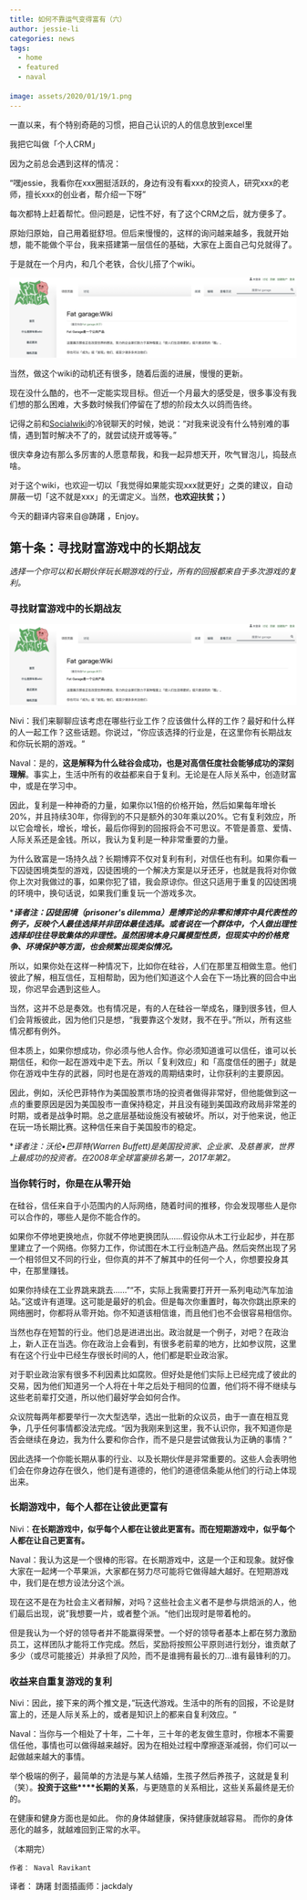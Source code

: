 ```yaml
---
title: 如何不靠运气变得富有（六）
author: jessie-li
categories: news
tags:
  - home
  - featured
  - naval
 
image: assets/2020/01/19/1.png
---
```

一直以来，有个特别奇葩的习惯，把自己认识的人的信息放到excel里

我把它叫做「个人CRM」

因为之前总会遇到这样的情况：

“嘿jessie，我看你在xxx圈挺活跃的，身边有没有看xxx的投资人，研究xxx的老师，擅长xxx的创业者，帮介绍一下呀”

每次都特上赶着帮忙。但问题是，记性不好，有了这个CRM之后，就方便多了。

原始归原始，自己用着挺舒坦。但后来慢慢的，这样的询问越来越多，我就开始想，能不能做个平台，我来搭建第一层信任的基础，大家在上面自己勾兑就得了。

于是就在一个月内，和几个老铁，合伙儿搭了个wiki。

![图片](/assets/2020/01/19/2.png) 

当然，做这个wiki的动机还有很多，随着后面的进展，慢慢的更新。

现在没什么酷的，也不一定能实现目标。但近一个月最大的感受是，很多事没有我们想的那么困难，大多数时候我们停留在了想的阶段太久以鸽而告终。

记得之前和[Socialwiki](http://mp.weixin.qq.com/s?__biz=MzU5NjQxNzQ3Mw==&mid=2247483857&idx=1&sn=884084aa43e5f370d7155650d1386ede&chksm=fe624f7fc915c6690ba10cef4c2a75a62d4938ef45d76b8e85b4b48fd0fea5fb9baf0d5dd689&scene=21#wechat_redirect)的冷锐聊天的时候，她说：“对我来说没有什么特别难的事情，遇到暂时解决不了的，就尝试绕开或等等。”

很庆幸身边有那么多厉害的人愿意帮我，和我一起异想天开，吹气冒泡儿，捣鼓点啥。

对于这个wiki，也欢迎一切以「我觉得如果能实现xxx就更好」之类的建议，自动屏蔽一切「这不就是xxx」的无谓定义。当然，**也欢迎扶贫；）**

今天的翻译内容来自@踌躇 ，Enjoy。

## 第十条：寻找财富游戏中的长期战友
*选择一个你可以和长期伙伴玩长期游戏的行业，所有的回报都来自于多次游戏的复利。*

### 寻找财富游戏中的长期战友
![图片](/assets/2020/01/19/2.png) 

Nivi：我们来聊聊应该考虑在哪些行业工作？应该做什么样的工作？最好和什么样的人一起工作？这些话题。你说过，“你应该选择的行业是，在这里你有长期战友和你玩长期的游戏。“

Naval：是的，**这是解释为什么硅谷会成功，也是对高信任度社会能够成功的深刻理解**。事实上，生活中所有的收益都来自于复利。无论是在人际关系中，创造财富中，或是在学习中。

因此，复利是一种神奇的力量，如果你以1倍的价格开始，然后如果每年增长20%，并且持续30年，你得到的不只是额外的30年乘以20%。它有复利效应，所以它会增长，增长，增长，最后你得到的回报将会不可思议。不管是善意、爱情、人际关系还是金钱。所以，我认为复利是一种非常重要的力量。

为什么致富是一场持久战？长期博弈不仅对复利有利，对信任也有利。如果你看一下囚徒困境类型的游戏，囚徒困境的一个解决方案是以牙还牙，也就是我将对你做你上次对我做过的事，如果你犯了错，我会原谅你。但这只适用于重复的囚徒困境的环境中，换句话说，如果我们重复玩一个游戏多次。

****译者注：******囚徒困境******（prisoner's dilemma）是博弈论的非零和博弈中具代表性的例子，反映个人最佳选择并非团体最佳选择。或者说在一个群体中，个人做出理性选择却往往导致集体的非理性。虽然困境本身只属模型性质，但现实中的价格竞争、环境保护等方面，也会频繁出现类似情况。***

所以，如果你处在这样一种情况下，比如你在硅谷，人们在那里互相做生意。他们彼此了解，相互信任，互相帮助，因为他们知道这个人会在下一场比赛的回合中出现，你迟早会遇到这些人。

当然，这并不总是奏效。也有情况是，有的人在硅谷一举成名，赚到很多钱，但人们会背叛彼此，因为他们只是想，“我要靠这个发财，我不在乎。”所以，所有这些情况都有例外。

但本质上，如果你想成功，你必须与他人合作。你必须知道谁可以信任，谁可以长期信任，和你一起在游戏中走下去。所以「复利效应」和「高度信任的圈子」就是你在游戏中生存的武器，同时也是在游戏的周期结束时，让你获利的主要原因。

因此，例如，沃伦巴菲特作为美国股票市场的投资者做得非常好，但他能做到这一点的重要原因是因为美国股市一直保持稳定，并且没有碰到美国政府政局非常差的时期，或者是战争时期。总之底层基础设施没有被破坏。所以，对于他来说，他正在玩一场长期比赛。这种信任来自于美国股市的稳定。

**译者注：沃伦•巴菲特(Warren Buffett)是美国投资家、企业家、及慈善家，世界上最成功的投资者。在2008年全球富豪排名第一，2017年第2。*

### 当你转行时，你是在从零开始
在硅谷，信任来自于小范围内的人际网络，随着时间的推移，你会发现哪些人是你可以合作的，哪些人是你不能合作的。

如果你不停地更换地点，你就不停地更换团队……假设你从木工行业起步，并在那里建立了一个网络。你努力工作，你试图在木工行业制造产品。然后突然出现了另一个相邻但又不同的行业，但你真的并不了解其中的任何一个人，你想要投身其中，在那里赚钱。

如果你持续在工业界跳来跳去……”“不，实际上我需要打开开一系列电动汽车加油站。”这或许有道理。这可能是最好的机会。但是每次你重置时，每次你跳出原来的网络圈时，你都将从零开始。你不知道该相信谁，而且他们也不会很容易相信你。

当然也存在短暂的行业。他们总是进进出出。政治就是一个例子，对吧？在政治上，新人正在当选。你在政治上会看到，有很多老前辈的地方，比如参议院，这里有在这个行业中已经生存很长时间的人，他们都是职业政治家。

对于职业政治家有很多不利因素比如腐败。但好处是他们实际上已经完成了彼此的交易，因为他们知道另一个人将在十年之后处于相同的位置，他们将不得不继续与这些老前辈打交道，所以他们最好学会如何合作。

众议院每两年都要举行一次大型选举，选出一批新的众议员，由于一直在相互竞争，几乎任何事情都没法完成。“因为我刚来到这里，我不认识你，我不知道你是否会继续在身边，我为什么要和你合作，而不是只是尝试做我认为正确的事情？”

因此选择一个你能长期从事的行业、以及长期伙伴是非常重要的。这些人会表明他们会在你身边存在很久，他们是有道德的，他们的道德信条能从他们的行动上体现出来。

### 长期游戏中，每个人都在让彼此更富有
Nivi：**在长期游戏中，似乎每个人都在让彼此更富有。而在短期游戏中，似乎每个人都在让自己更富有。**

Naval：我认为这是一个很棒的形容。在长期游戏中，这是一个正和现象。就好像大家在一起烤一个苹果派，大家都在努力尽可能将它做得越大越好。在短期游戏中，我们是在想方设法分这个派。

现在这不是在为社会主义者辩解，对吗？这些社会主义者不是参与烘焙派的人，他们最后出现，说”我想要一片，或者整个派。“他们出现时是带着枪的。

但是我认为一个好的领导者并不能赢得荣誉。一个好的领导者基本上都在努力激励员工，这样团队才能将工作完成。然后，奖励将按照公平原则进行划分，谁贡献了多少（或尽可能接近）并承担了风险，而不是谁拥有最长的刀…谁有最锋利的刀。

### 收益来自重复游戏的复利
Nivi：因此，接下来的两个推文是，”玩迭代游戏。生活中的所有的回报，不论是财富上的，还是人际关系上的，或者是知识上的都来自复利效应。“

Naval：当你与一个相处了十年，二十年，三十年的老友做生意时，你根本不需要信任他，事情也可以做得越来越好。因为在相处过程中摩擦逐渐减弱，你们可以一起做越来越大的事情。

举个极端的例子，最简单的方法是与某人结婚，生孩子然后养孩子，这就是复利（笑）。**投资于这些****长期的关系**，与更随意的关系相比，这些关系最终是无价的。

在健康和健身方面也是如此。 你的身体越健康，保持健康就越容易。 而你的身体恶化的越多，就越难回到正常的水平。

（本期完）


	作者：	Naval Ravikant  
  译者：  踌躇
  封面插画师：jackdaly

